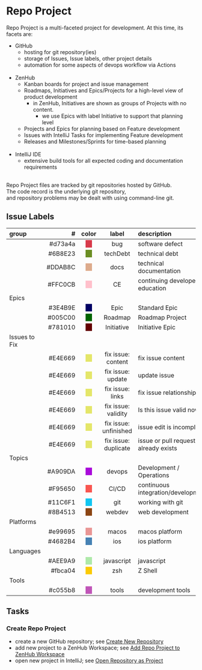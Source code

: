 # Repo Project

Repo Project is a multi-faceted project for development.
At this time, its facets are:
- GitHub
  - hosting for git repository(ies)
  - storage of Issues, Issue labels, other project details
  - automation for some aspects of devops workflow via Actions
<br/><br/>
- ZenHub
  - Kanban boards for project and issue management
  - Roadmaps, Initiatives and Epics/Projects for a high-level view of product development
    - in ZenHub, Initiatives are shown as groups of Projects with no content.
      - we use Epics with label Initiative to support that planning level
  - Projects and Epics for planning based on Feature development
  - Issues with IntelliJ Tasks for implementing Feature development
  - Releases and Milestones/Sprints for time-based planning
<br/><br/>
- IntelliJ IDE
  - extensive build tools for all expected coding and documentation requirements
<br/><br/>

Repo Project files are tracked by git repositories hosted by GitHub. <br/>
The code record is the underlying git repository, <br/>
and repository problems may be dealt with using command-line git.

<div style="page-break-after: always;"></div>

## Issue Labels

| group | # | color | label | description |
|:---|---:|:---:|:---:|:---|
| | #d73a4a | <span style="background-color: #d73a4a">&nbsp;&nbsp;&nbsp;&nbsp;</span> | bug | software defect |
| | #6B8E23 | <span style="background-color: #6B8E23">&nbsp;&nbsp;&nbsp;&nbsp;</span> | techDebt | technical debt |
| | #DDAB8C | <span style="background-color: #DDAB8C">&nbsp;&nbsp;&nbsp;&nbsp;</span> | docs | technical documentation  |
| | #FFC0CB | <span style="background-color: #FFC0CB">&nbsp;&nbsp;&nbsp;&nbsp;</span> | CE | continuing developer education |
| Epics | | | | |
| | #3E4B9E | <span style="background-color: #000064">&nbsp;&nbsp;&nbsp;&nbsp;</span> | Epic | Standard Epic |
| | #005C00 | <span style="background-color: #006400">&nbsp;&nbsp;&nbsp;&nbsp;</span> | Roadmap | Roadmap Project |
| | #781010 | <span style="background-color: #640000">&nbsp;&nbsp;&nbsp;&nbsp;</span> | Initiative | Initiative Epic |
| Issues to Fix | | | | |
| | #E4E669 | <span style="background-color: #E4E669">&nbsp;&nbsp;&nbsp;&nbsp;</span> | fix issue: content | fix issue content |
| | #E4E669 | <span style="background-color: #E4E669">&nbsp;&nbsp;&nbsp;&nbsp;</span> | fix issue: update |update issue |
| | #E4E669 | <span style="background-color: #E4E669">&nbsp;&nbsp;&nbsp;&nbsp;</span> | fix issue: links | fix issue relationships |
| | #E4E669 | <span style="background-color: #E4E669">&nbsp;&nbsp;&nbsp;&nbsp;</span> | fix issue: validity | Is this issue valid now? |
| | #E4E669 | <span style="background-color: #E4E669">&nbsp;&nbsp;&nbsp;&nbsp;</span> | fix issue: unfinished | issue edit is incomplete |
| | #E4E669 | <span style="background-color: #E4E669">&nbsp;&nbsp;&nbsp;&nbsp;</span> | fix issue: duplicate | issue or pull request already exists |
| Topics | | | | |
| | #A909DA | <span style="background-color: #A909DA">&nbsp;&nbsp;&nbsp;&nbsp;</span> | devops | Development / Operations |
| | #F95650 | <span style="background-color: #F95650">&nbsp;&nbsp;&nbsp;&nbsp;</span> | CI/CD | continuous integration/development |
| | #11C6F1 | <span style="background-color: #11C6F1">&nbsp;&nbsp;&nbsp;&nbsp;</span> | git | working with git |
| | #8B4513 | <span style="background-color: #8B4513">&nbsp;&nbsp;&nbsp;&nbsp;</span> | webdev | web development |
| Platforms | | | | |
| | #e99695 | <span style="background-color: #e99695">&nbsp;&nbsp;&nbsp;&nbsp;</span> | macos | macos platform |
| | #4682B4 | <span style="background-color: #4682B4">&nbsp;&nbsp;&nbsp;&nbsp;</span> | ios | ios platform |
| Languages | | | | |
| | #AEE9A9 | <span style="background-color: #AEE9A9">&nbsp;&nbsp;&nbsp;&nbsp;</span> | javascript | javascript |
| | #fbca04 | <span style="background-color: #fbca04">&nbsp;&nbsp;&nbsp;&nbsp;</span> | zsh | Z Shell |
| Tools | | | | |
| | #c055b8 | <span style="background-color: #c055b8">&nbsp;&nbsp;&nbsp;&nbsp;</span> | tools | development tools |

## Tasks

### Create Repo Project

- create a new GitHub repository; see [Create New Repository](../tools/GitHub.md#create-new-repository)
- add new project to a ZenHub Workspace; see [Add Repo Project to ZenHub Workspace](../tools/ZenHub.md#add-repo-project-to-zenhub-workspace)
- open new project in IntelliJ; see [Open Repository as Project](../tools/IntelliJ.md#open-repository-as-project)
